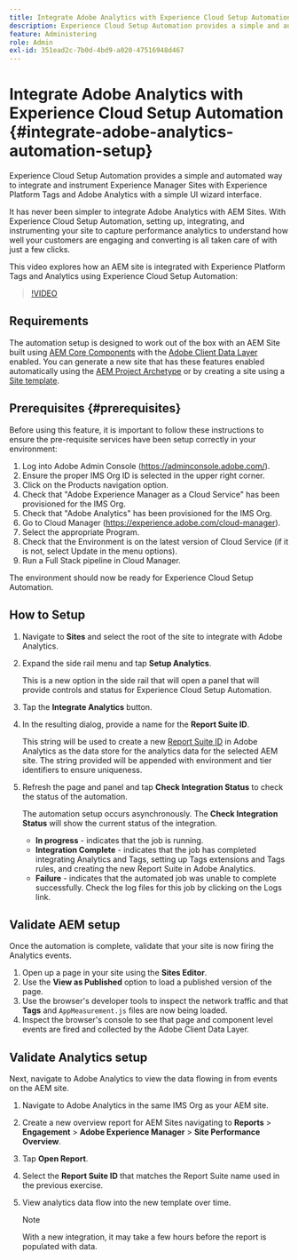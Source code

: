 ```yaml
---
title: Integrate Adobe Analytics with Experience Cloud Setup Automation
description: Experience Cloud Setup Automation provides a simple and automated way to integrate and instrument Experience Manager Sites with Experience Platform Tags and Adobe Analytics with a simple UI wizard interface. Learn how to use the automated setup with your own site.
feature: Administering
role: Admin
exl-id: 351ead2c-7b0d-4bd9-a020-47516948d467
---
```

# Integrate Adobe Analytics with Experience Cloud Setup Automation {#integrate-adobe-analytics-automation-setup}

Experience Cloud Setup Automation provides a simple and automated way to integrate and instrument Experience Manager Sites with Experience Platform Tags and Adobe Analytics with a simple UI wizard interface.

It has never been simpler to integrate Adobe Analytics with AEM Sites. With Experience Cloud Setup Automation, setting up, integrating, and instrumenting your site to capture performance analytics to understand how well your customers are engaging and converting is all taken care of with just a few clicks.

This video explores how an AEM site is integrated with Experience Platform Tags and Analytics using Experience Cloud Setup Automation:

>[!VIDEO](/help/sites-cloud/integrating/assets/ECSA-JulyReleaseDemo.mp4)

## Requirements

The automation setup is designed to work out of the box with an AEM Site built using [AEM Core Components](https://experienceleague.adobe.com/docs/experience-manager-core-components/using/introduction.html) with the [Adobe Client Data Layer](https://experienceleague.adobe.com/docs/experience-manager-core-components/using/developing/data-layer/overview.html) enabled. You can generate a new site that has these features enabled automatically using the [AEM Project Archetype](https://experienceleague.adobe.com/docs/experience-manager-core-components/using/developing/archetype/overview.html) or by creating a site using a [Site template](/help/journey-sites/quick-site/create-site.md).

## Prerequisites {#prerequisites}

Before using this feature, it is important to follow these instructions to ensure the pre-requisite services have been setup correctly in your environment:

1. Log into Adobe Admin Console (https://adminconsole.adobe.com/).
1. Ensure the proper IMS Org ID is selected in the upper right corner.
1. Click on the Products navigation option.
1. Check that "Adobe Experience Manager as a Cloud Service" has been provisioned for the IMS Org.
1. Check that "Adobe Analytics" has been provisioned for the IMS Org.
1. Go to Cloud Manager (https://experience.adobe.com/cloud-manager).
1. Select the appropriate Program.
1. Check that the Environment is on the latest version of Cloud Service (if it is not, select Update in the menu options).
1. Run a Full Stack pipeline in Cloud Manager.

The environment should now be ready for Experience Cloud Setup Automation.

## How to Setup

1. Navigate to **Sites** and select the root of the site to integrate with Adobe Analytics.
1. Expand the side rail menu and tap **Setup Analytics**.

    This is a new option in the side rail that will open a panel that will provide controls and status for Experience Cloud Setup Automation. 
1. Tap the **Integrate Analytics** button.
1. In the resulting dialog, provide a name for the **Report Suite ID**.

    This string will be used to create a new [Report Suite ID](https://experienceleague.adobe.com/docs/analytics/admin/manage-report-suites/new-report-suite/t-create-a-report-suite.html?lang=en) in Adobe Analytics as the data store for the analytics data for the selected AEM site. The string provided will be appended with environment and tier identifiers to ensure uniqueness.

1. Refresh the page and panel and tap **Check Integration Status** to check the status of the automation.

    The automation setup occurs asynchronously. The **Check Integration Status** will show the current status of the integration.

    * **In progress** - indicates that the job is running.
    * **Integration Complete** - indicates that the job has completed integrating Analytics and Tags, setting up Tags extensions and Tags rules, and creating the new Report Suite in Adobe Analytics.
    * **Failure** - indicates that the automated job was unable to complete successfully. Check the log files for this job by clicking on the Logs link.

## Validate AEM setup

Once the automation is complete, validate that your site is now firing the Analytics events.

1. Open up a page in your site using the **Sites Editor**.
1. Use the **View as Published** option to load a published version of the page.
1. Use the browser's developer tools to inspect the network traffic and that **Tags** and `AppMeasurement.js` files are now being loaded.
1. Inspect the browser's console to see that page and component level events are fired and collected by the Adobe Client Data Layer.

## Validate Analytics setup

Next, navigate to Adobe Analytics to view the data flowing in from events on the AEM site.

1. Navigate to Adobe Analytics in the same IMS Org as your AEM site.
1. Create a new overview report for AEM Sites navigating to **Reports** > **Engagement** > **Adobe Experience Manager** > **Site Performance Overview**.
1. Tap **Open Report**.
1. Select the **Report Suite ID** that matches the Report Suite name used in the previous exercise.
1. View analytics data flow into the new template over time.

    >[!NOTE]
    >
    > With a new integration, it may take a few hours before the report is populated with data.
